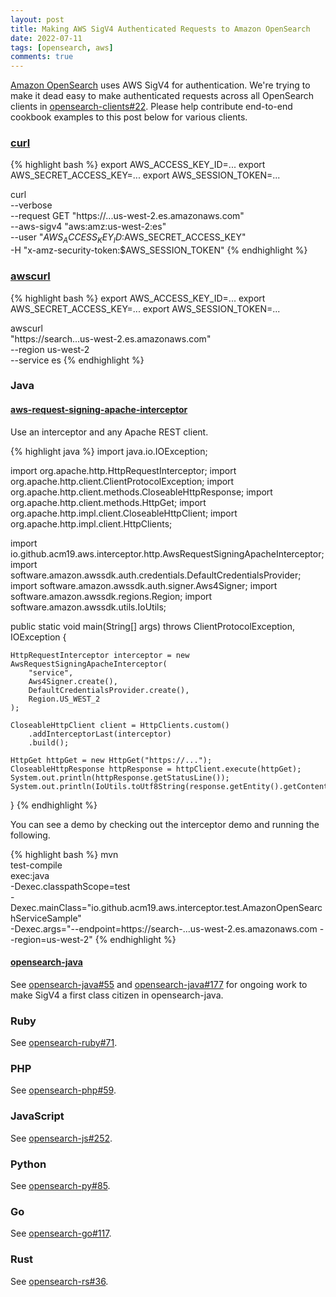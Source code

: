 ```yaml
---
layout: post
title: Making AWS SigV4 Authenticated Requests to Amazon OpenSearch
date: 2022-07-11
tags: [opensearch, aws]
comments: true
---
```

[Amazon OpenSearch](https://aws.amazon.com/opensearch-service/) uses AWS SigV4 for authentication. We're trying to make it dead easy to make authenticated requests across all OpenSearch clients in [opensearch-clients#22](https://github.com/opensearch-project/opensearch-clients/issues/22). Please help contribute end-to-end cookbook examples to this post below for various clients.

### [curl](https://curl.se/)

{% highlight bash %}
export AWS_ACCESS_KEY_ID=...
export AWS_SECRET_ACCESS_KEY=...
export AWS_SESSION_TOKEN=...

curl \
  --verbose \
  --request GET "https://...us-west-2.es.amazonaws.com" \
  --aws-sigv4 "aws:amz:us-west-2:es" \
  --user "$AWS_ACCESS_KEY_ID:$AWS_SECRET_ACCESS_KEY" \
  -H "x-amz-security-token:$AWS_SESSION_TOKEN"
{% endhighlight %}

### [awscurl](https://github.com/okigan/awscurl)

{% highlight bash %}
export AWS_ACCESS_KEY_ID=...
export AWS_SECRET_ACCESS_KEY=...
export AWS_SESSION_TOKEN=...

awscurl \
  "https://search...us-west-2.es.amazonaws.com" \
  --region us-west-2 \
  --service es
{% endhighlight %}

### Java

#### [aws-request-signing-apache-interceptor](https://github.com/acm19/aws-request-signing-apache-interceptor)

Use an interceptor and any Apache REST client.

{% highlight java %}
import java.io.IOException;

import org.apache.http.HttpRequestInterceptor;
import org.apache.http.client.ClientProtocolException;
import org.apache.http.client.methods.CloseableHttpResponse;
import org.apache.http.client.methods.HttpGet;
import org.apache.http.impl.client.CloseableHttpClient;
import org.apache.http.impl.client.HttpClients;

import io.github.acm19.aws.interceptor.http.AwsRequestSigningApacheInterceptor;
import software.amazon.awssdk.auth.credentials.DefaultCredentialsProvider;
import software.amazon.awssdk.auth.signer.Aws4Signer;
import software.amazon.awssdk.regions.Region;
import software.amazon.awssdk.utils.IoUtils;

public static void main(String[] args) throws 
    ClientProtocolException, IOException {
    
    HttpRequestInterceptor interceptor = new AwsRequestSigningApacheInterceptor(
        "service",
        Aws4Signer.create(), 
        DefaultCredentialsProvider.create(), 
        Region.US_WEST_2
    );

    CloseableHttpClient client = HttpClients.custom()
        .addInterceptorLast(interceptor)
        .build();

    HttpGet httpGet = new HttpGet("https://...");
    CloseableHttpResponse httpResponse = httpClient.execute(httpGet);
    System.out.println(httpResponse.getStatusLine());
    System.out.println(IoUtils.toUtf8String(response.getEntity().getContent()));
}
{% endhighlight %}

You can see a demo by checking out the interceptor demo and running the following.

{% highlight bash %}
mvn \
  test-compile \
  exec:java \
  -Dexec.classpathScope=test \
  -Dexec.mainClass="io.github.acm19.aws.interceptor.test.AmazonOpenSearchServiceSample" \
  -Dexec.args="--endpoint=https://search-...us-west-2.es.amazonaws.com --region=us-west-2"
{% endhighlight %}

#### [opensearch-java](https://github.com/opensearch-project/opensearch-java)

See [opensearch-java#55](https://github.com/opensearch-project/opensearch-java/issues/55) and [opensearch-java#177](https://github.com/opensearch-project/opensearch-java/pull/177) for ongoing work to make SigV4 a first class citizen in opensearch-java.

### Ruby

See [opensearch-ruby#71](https://github.com/opensearch-project/opensearch-ruby/issues/71).

### PHP

See [opensearch-php#59](https://github.com/opensearch-project/opensearch-php/issues/59).

### JavaScript

See [opensearch-js#252](https://github.com/opensearch-project/opensearch-js/issues/252).

### Python

See [opensearch-py#85](https://github.com/opensearch-project/opensearch-py/issues/85).

### Go

See [opensearch-go#117](https://github.com/opensearch-project/opensearch-go/issues/117).

### Rust

See [opensearch-rs#36](https://github.com/opensearch-project/opensearch-rs/issues/36).

